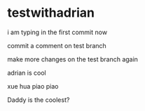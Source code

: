 # testwithadrian

i am typing in the first commit now


commit a comment on test branch 

make more changes on the test branch again

adrian is cool






xue hua piao piao

Daddy is the coolest?